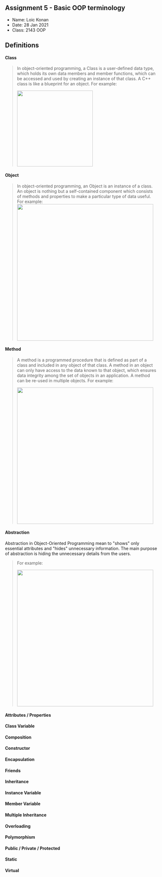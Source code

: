 ## Assignment 5 - Basic OOP terminology

- Name: Loic Konan
- Date: 28 Jan 2021
- Class: 2143 OOP

## Definitions

#### Class

> In object-oriented programming, a Class is a user-defined data type, which holds its own data members and member functions,
> which can be accessed and used by creating an instance of that class. A C++ class is like a blueprint for an object.
> For example:
>
><img src="https://ds055uzetaobb.cloudfront.net/image_optimizer/722c82aff075a14313be7fa7463f7fedad151a0a.png" width=250>

#### Object

> In object-oriented programming, an Object is an instance of a class. An object is nothing but a self-contained component which consists of methods and  properties to make a particular type of data useful.
> For example:
> <img src="https://www.atnyla.com/library/images-tutorials/class-and-object-in-java.PNG" width=450>

#### Method

> A method is a programmed procedure that is defined as part of a class and included in any object of that class.
> A method in an object can only have access to the data known to that object, which ensures data integrity among the
> set of objects in an application. A method can be re-used in multiple objects.
>For example:
> 
><img src="https://miro.medium.com/max/810/1*xiYI_rl-_pX_27BAjxBL3g.png" width=450>

#### Abstraction

Abstraction in Object-Oriented Programming mean to "shows" only essential attributes and "hides"
unnecessary information. The main purpose of abstraction is hiding the unnecessary details from the users.
> For example:
>
><img src="https://www.guru99.com/images/abstraction_in_oops_112.png" width=450>

#### Attributes / Properties
>

#### Class Variable
>

#### Composition
>

#### Constructor
>

#### Encapsulation
>

#### Friends
>

#### Inheritance
>

#### Instance Variable
>

#### Member Variable
>

#### Multiple Inheritance
>

#### Overloading
>

#### Polymorphism
>

#### Public / Private / Protected
>

#### Static
>

#### Virtual
>